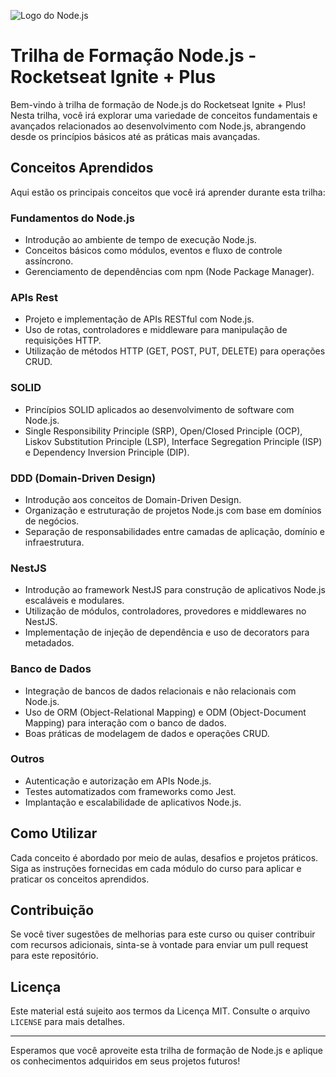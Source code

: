 ![Logo do Node.js](https://app.rocketseat.com.br/_next/image?url=https%3A%2F%2Fxesque.rocketseat.dev%2Fplatform%2F1701179220096.png&w=128&q=75)

# Trilha de Formação Node.js - Rocketseat Ignite + Plus

Bem-vindo à trilha de formação de Node.js do Rocketseat Ignite + Plus! Nesta trilha, você irá explorar uma variedade de conceitos fundamentais e avançados relacionados ao desenvolvimento com Node.js, abrangendo desde os princípios básicos até as práticas mais avançadas.

## Conceitos Aprendidos

Aqui estão os principais conceitos que você irá aprender durante esta trilha:

### Fundamentos do Node.js
- Introdução ao ambiente de tempo de execução Node.js.
- Conceitos básicos como módulos, eventos e fluxo de controle assíncrono.
- Gerenciamento de dependências com npm (Node Package Manager).

### APIs Rest
- Projeto e implementação de APIs RESTful com Node.js.
- Uso de rotas, controladores e middleware para manipulação de requisições HTTP.
- Utilização de métodos HTTP (GET, POST, PUT, DELETE) para operações CRUD.

### SOLID
- Princípios SOLID aplicados ao desenvolvimento de software com Node.js.
- Single Responsibility Principle (SRP), Open/Closed Principle (OCP), Liskov Substitution Principle (LSP), Interface Segregation Principle (ISP) e Dependency Inversion Principle (DIP).

### DDD (Domain-Driven Design)
- Introdução aos conceitos de Domain-Driven Design.
- Organização e estruturação de projetos Node.js com base em domínios de negócios.
- Separação de responsabilidades entre camadas de aplicação, domínio e infraestrutura.

### NestJS
- Introdução ao framework NestJS para construção de aplicativos Node.js escaláveis e modulares.
- Utilização de módulos, controladores, provedores e middlewares no NestJS.
- Implementação de injeção de dependência e uso de decorators para metadados.

### Banco de Dados
- Integração de bancos de dados relacionais e não relacionais com Node.js.
- Uso de ORM (Object-Relational Mapping) e ODM (Object-Document Mapping) para interação com o banco de dados.
- Boas práticas de modelagem de dados e operações CRUD.

### Outros
- Autenticação e autorização em APIs Node.js.
- Testes automatizados com frameworks como Jest.
- Implantação e escalabilidade de aplicativos Node.js.

## Como Utilizar

Cada conceito é abordado por meio de aulas, desafios e projetos práticos. Siga as instruções fornecidas em cada módulo do curso para aplicar e praticar os conceitos aprendidos.

## Contribuição

Se você tiver sugestões de melhorias para este curso ou quiser contribuir com recursos adicionais, sinta-se à vontade para enviar um pull request para este repositório.

## Licença

Este material está sujeito aos termos da Licença MIT. Consulte o arquivo `LICENSE` para mais detalhes.

---

Esperamos que você aproveite esta trilha de formação de Node.js e aplique os conhecimentos adquiridos em seus projetos futuros!